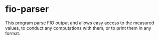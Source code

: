 fio-parser
==========

This program parse FIO output and allows easy access to the measured values, to conduct any computations with them, or to print them in any format.
